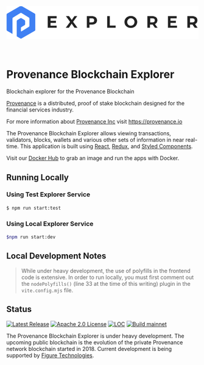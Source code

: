 <div align="center">
  <img src="./public/logo.svg" alt="Provenance Explorer"/>
</div>
<br/><br/>

# Provenance Blockchain Explorer

Blockchain explorer for the Provenance Blockchain

[Provenance] is a distributed, proof of stake blockchain designed for the financial services industry.

For more information about [Provenance Inc](https://provenance.io) visit https://provenance.io

The Provenance Blockchain Explorer allows viewing transactions, validators, blocks, wallets and various other sets of information in near real-time.  This application is built using [React](https://reactjs.org/), [Redux](https://redux.js.org/), and [Styled Components](https://styled-components.com/).

Visit our [Docker Hub](https://hub.docker.com/u/provenanceio) to grab an image and run the apps with Docker.

## Running Locally

### Using Test Explorer Service

```bash
$ npm run start:test
```

### Using Local Explorer Service

```bash
$npm run start:dev
```

## Local Development Notes
> While under heavy development, the use of polyfills in the frontend code is extensive. In order to run locally, you must first
comment out the `nodePolyfills()` (line 33 at the time of this writing) plugin in the `vite.config.mjs` file.

## Status
[![Latest Release][release-badge]][release-latest]
[![Apache 2.0 License][license-badge]][license-url]
[![LOC][loc-badge]][loc-report]
[![Build mainnet][build-badge]][build-url]

[license-badge]: https://img.shields.io/github/license/provenance-io/explorer-frontend.svg
[license-url]: https://github.com/provenance-io/explorer-frontend/blob/main/LICENSE
[release-badge]: https://img.shields.io/github/tag/provenance-io/explorer-frontend.svg
[release-latest]: https://github.com/provenance-io/explorer-frontend/releases/latest
[loc-badge]: https://tokei.rs/b1/github/provenance-io/explorer-frontend
[loc-report]: https://github.com/provenance-io/explorer-frontend
[lint-badge]: https://github.com/provenance-io/explorer-frontend/workflows/Lint/badge.svg
[provenance]: https://provenance.io/#overview
[build-badge]: https://github.com/provenance-io/explorer-frontend/actions/workflows/docker_prod.yml/badge.svg
[build-url]: https://github.com/provenance-io/explorer-frontend/actions/workflows/docker_prod.yml

The Provenance Blockchain Explorer is under heavy development. The upcoming public blockchain is the evolution of the private Provenance network blockchain started in 2018.
Current development is being supported by [Figure Technologies](https://figure.com).
